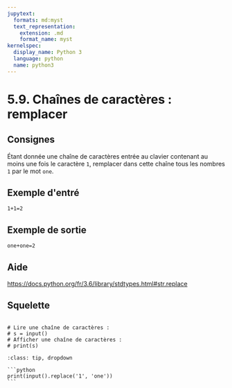 ```yaml
---
jupytext:
  formats: md:myst
  text_representation:
    extension: .md
    format_name: myst
kernelspec:
  display_name: Python 3
  language: python
  name: python3
---
```


# 5.9. Chaînes de caractères : remplacer

## Consignes

Étant donnée une chaîne de caractères entrée au clavier contenant au moins une fois le caractère `1`, remplacer dans cette chaîne tous les nombres `1` par le mot `one`.

## Exemple d'entré

```
1+1=2
```

## Exemple de sortie

```
one+one=2
```

## Aide

https://docs.python.org/fr/3.6/library/stdtypes.html#str.replace

## Squelette

```{code-cell} ipython3

# Lire une chaîne de caractères :
# s = input()
# Afficher une chaîne de caractères :
# print(s)

```

````{admonition} Cliquez ici pour voir la solution
:class: tip, dropdown

```python
print(input().replace('1', 'one'))
```
````
